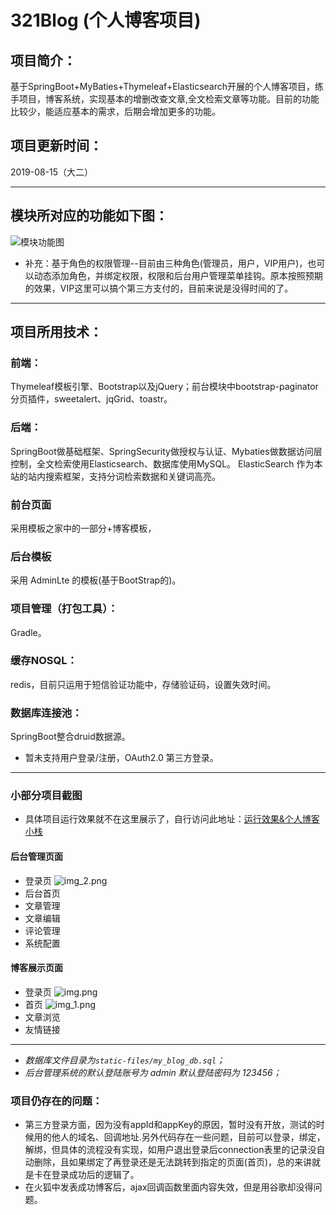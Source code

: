 # 321Blog (个人博客项目)
## 项目简介：
基于SpringBoot+MyBaties+Thymeleaf+Elasticsearch开展的个人博客项目，练手项目，博客系统，实现基本的增删改查文章,全文检索文章等功能。目前的功能比较少，能适应基本的需求，后期会增加更多的功能。
## 项目更新时间：
2019-08-15（大二）

---
## 模块所对应的功能如下图：
![模块功能图](http://rdvbich9q.hn-bkt.clouddn.com/readme/mokuaitu.png)
* 补充：基于角色的权限管理--目前由三种角色(管理员，用户，VIP用户)，也可以动态添加角色，并绑定权限，权限和后台用户管理菜单挂钩。原本按照预期的效果，VIP这里可以搞个第三方支付的，目前来说是没得时间的了。
---
## 项目所用技术：
### 前端：
  Thymeleaf模板引擎、Bootstrap以及jQuery；前台模块中bootstrap-paginator分页插件，sweetalert、jqGrid、toastr。
### 后端：
  SpringBoot做基础框架、SpringSecurity做授权与认证、Mybaties做数据访问层控制，全文检索使用Elasticsearch、数据库使用MySQL。
  ElasticSearch 作为本站的站内搜索框架，支持分词检索数据和关键词高亮。
### 前台页面
 采用模板之家中的一部分+博客模板，
### 后台模板
采用 AdminLte 的模板(基于BootStrap的)。
### 项目管理（打包工具）：
Gradle。
### 缓存NOSQL：
redis，目前只运用于短信验证功能中，存储验证码，设置失效时间。
### 数据库连接池：
SpringBoot整合druid数据源。
- 暂未支持用户登录/注册，OAuth2.0 第三方登录。
---
### 小部分项目截图
* 具体项目运行效果就不在这里展示了，自行访问此地址：[运行效果&个人博客小栈](https://321kuky.com)
#### 后台管理页面
- 登录页
![img_2.png](img_2.png)
- 后台首页
- 文章管理
- 文章编辑
- 评论管理
- 系统配置
#### 博客展示页面
- 登录页
![img.png](img.png)
- 首页
![img_1.png](img_1.png)
- 文章浏览
- 友情链接
---

- *数据库文件目录为`static-files/my_blog_db.sql`；*
- *后台管理系统的默认登陆账号为 admin 默认登陆密码为 123456；*

### 项目仍存在的问题：
- 第三方登录方面，因为没有appId和appKey的原因，暂时没有开放，测试的时候用的他人的域名、回调地址.另外代码存在一些问题，目前可以登录，绑定，解绑，但具体的流程没有实现，如用户退出登录后connection表里的记录没自动删除，且如果绑定了再登录还是无法跳转到指定的页面(首页)，总的来讲就是卡在登录成功后的逻辑了。
- 在火狐中发表成功博客后，ajax回调函数里面内容失效，但是用谷歌却没得问题。
